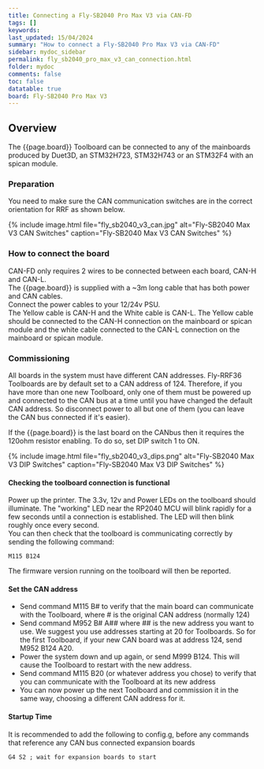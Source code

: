 ```yaml
---
title: Connecting a Fly-SB2040 Pro Max V3 via CAN-FD
tags: []
keywords: 
last_updated: 15/04/2024
summary: "How to connect a Fly-SB2040 Pro Max V3 via CAN-FD"
sidebar: mydoc_sidebar
permalink: fly_sb2040_pro_max_v3_can_connection.html
folder: mydoc
comments: false
toc: false
datatable: true
board: Fly-SB2040 Pro Max V3
---
```


## Overview

The {{page.board}} Toolboard can be connected to any of the mainboards produced by Duet3D, an STM32H723, STM32H743 or an STM32F4 with an spican module.  

### Preparation

You need to make sure the CAN communication switches are in the correct orientation for RRF as shown below.  

{% include image.html file="fly_sb2040_v3_can.jpg" alt="Fly-SB2040 Max V3 CAN Switches" caption="Fly-SB2040 Max V3 CAN Switches" %}  

### How to connect the board

CAN-FD only requires 2 wires to be connected between each board, CAN-H and CAN-L.  
The {{page.board}} is supplied with a ~3m long cable that has both power and CAN cables.  
Connect the power cables to your 12/24v PSU.  
The Yellow cable is CAN-H and the White cable is CAN-L. The Yellow cable should be connected to the CAN-H connection on the mainboard or spican module and the white cable connected to the CAN-L connection on the mainboard or spican module.  

### Commissioning

All boards in the system must have different CAN addresses. Fly-RRF36 Toolboards are by default set to a CAN address of 124. Therefore, if you have more than one new Toolboard, only one of them must be powered up and connected to the CAN bus at a time until you have changed the default CAN address. So disconnect power to all but one of them (you can leave the CAN bus connected if it's easier).

If the {{page.board}} is the last board on the CANbus then it requires the 120ohm resistor enabling. To do so, set DIP switch 1 to ON.

{% include image.html file="fly_sb2040_v3_dips.png" alt="Fly-SB2040 Max V3 DIP Switches" caption="Fly-SB2040 Max V3 DIP Switches" %}  

#### Checking the toolboard connection is functional

Power up the printer. The 3.3v, 12v and Power LEDs on the toolboard should illuminate. The "working" LED near the RP2040 MCU will blink rapidly for a few seconds until a connection is established. The LED will then blink roughly once every second.  
You can then check that the toolboard is communicating correctly by sending the following command:  

```text
M115 B124
```

The firmware version running on the toolboard will then be reported.  

#### Set the CAN address

* Send command M115 B# to verify that the main board can communicate with the Toolboard, where # is the original CAN address (normally 124)
* Send command M952 B# A## where ## is the new address you want to use. We suggest you use addresses starting at 20 for Toolboards. So for the first Toolboard, if your new CAN board was at address 124, send M952 B124 A20.
* Power the system down and up again, or send M999 B124. This will cause the Toolboard to restart with the new address.
* Send command M115 B20 (or whatever address you chose) to verify that you can communicate with the Toolboard at its new address
* You can now power up the next Toolboard and commission it in the same way, choosing a different CAN address for it.

#### Startup Time

It is recommended to add the following to config.g, before any commands that reference any CAN bus connected expansion boards

```text
G4 S2 ; wait for expansion boards to start
```
